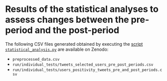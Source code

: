 # Results of the statistical analyses to assess changes between the pre-period and the post-period
The following CSV files generated obtained by executing the [script `statistical_analysis.py`](https://github.com/digitalepidemiologylab/content_changes_paper/blob/main/time_extract.py) are available on Zenodo:
- `preprocessed_data.csv`
- `run/individual_tests/tweets_selected_users_pre_post_periods.csv`
- `run/individual_tests/users_positivity_tweets_pre_and_post_periods.csv`
